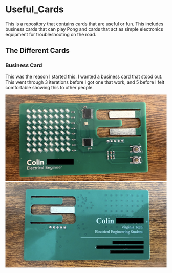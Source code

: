 # Useful_Cards
This is a repository that contains cards that are useful or fun. This includes business cards that can play Pong and cards that act as simple electronics equipment for troubleshooting on the road.

## The Different Cards

### Business Card
This was the reason I started this. I wanted a business card that stood out. This went through 3 iterations before I got one that work, and 5 before I felt comfortable showing this to other people.

![A picture of a green business card sized PCB that has an 8x8 display along with 2 buttons and 2 integrated circuits.](/images/business_card_frnt.jpeg)
![The back of the business card has text that is blurred, but it is clear it is a person's business card.](/images/business_card_back.jpeg)